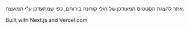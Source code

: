 אתר להצגת הסטטוס המעודכן של חולי קורונה בירוחם, כפי שמתעדכן ע"י המועצה.

Built with Next.js and Vercel.com
